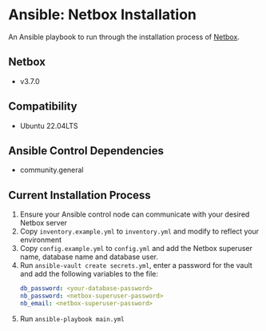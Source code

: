 # Ansible: Netbox Installation

An Ansible playbook to run through the installation process of [Netbox](https://github.com/netbox-community/netbox).

## Netbox
   * v3.7.0
## Compatibility
   * Ubuntu 22.04LTS

## Ansible Control Dependencies
   * community.general

## Current Installation Process
1. Ensure your Ansible control node can communicate with your desired Netbox server
2. Copy `inventory.example.yml` to `inventory.yml` and modify to reflect your environment
3. Copy `config.example.yml` to `config.yml` and add the Netbox superuser name, database name and database user.
4. Run `ansible-vault create secrets.yml`, enter a password for the vault and add the following variables to the file:
   ```yaml
   db_password: <your-database-password>
   nb_password: <netbox-superuser-password>
   nb_email: <netbox-superuser-password>

   ```
5. Run `ansible-playbook main.yml`

